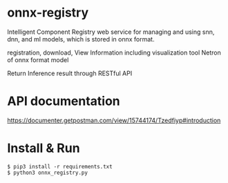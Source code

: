 # onnx-registry
Intelligent Component Registry web service for managing and using snn, dnn, and ml models, which is stored in onnx format.

registration, download, View Information including visualization tool Netron of onnx format model

Return Inference result through RESTful API

# API documentation

https://documenter.getpostman.com/view/15744174/Tzedfiyp#introduction

# Install & Run
```
$ pip3 install -r requirements.txt
$ python3 onnx_registry.py
```
